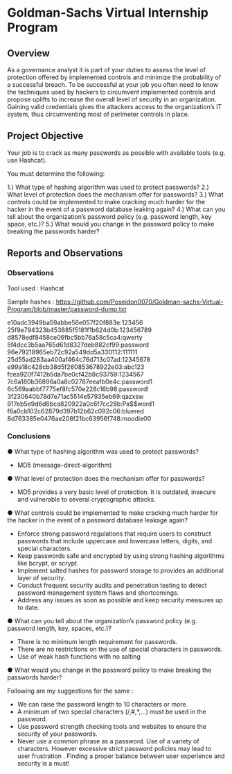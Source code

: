 

# Goldman-Sachs Virtual Internship Program

## Overview 

As a governance analyst it is part of your duties to assess the level of protection offered by implemented controls and minimize the probability of a successful breach. To be successful at your job you often need to know the techniques used by hackers to circumvent implemented controls and propose uplifts to increase the overall level of security in an organization. Gaining valid credentials gives the attackers access to the organization’s IT system, thus circumventing most of perimeter controls in place.

## Project Objective

Your job is to crack as many passwords as possible with available tools (e.g. use Hashcat).

You must determine the following:

1.) What type of hashing algorithm was used to protect passwords?
2.) What level of protection does the mechanism offer for passwords?
3.) What controls could be implemented to make cracking much harder for the hacker in the event of a password database leaking again?
4.) What can you tell about the organization’s password policy (e.g. password length, key space, etc.)?
5.) What would you change in the password policy to make breaking the passwords harder?

## Reports and Observations 

### Observations

Tool used : Hashcat 

Sample hashes  : https://github.com/Poseidon0070/Goldman-sachs-Virtual-Program/blob/master/password-dump.txt

e10adc3949ba59abbe56e057f20f883e:123456
25f9e794323b453885f5181f1b624d0b:123456789
d8578edf8458ce06fbc5bb76a58c5ca4:qwerty
5f4dcc3b5aa765d61d8327deb882cf99:password
96e79218965eb72c92a549dd5a330112:111111
25d55ad283aa400af464c76d713c07ad:12345678
e99a18c428cb38d5f260853678922e03:abc123
fcea920f7412b5da7be0cf42b8c93759:1234567
7c6a180b36896a0a8c02787eeafb0e4c:password1
6c569aabbf7775ef8fc570e228c16b98:password!
3f230640b78d7e71ac5514e57935eb69:qazxsw
917eb5e9d6d6bca820922a0c6f7cc28b:Pa$$word1
f6a0cb102c62879d397b12b62c092c06:bluered
8d763385e0476ae208f21bc63956f748:moodie00


### Conclusions

●	What type of hashing algorithm was used to protect passwords?
 
-	MD5 (message-direct-algorithm)

●	What level of protection does the mechanism offer for passwords?
 
-	MD5 provides a very basic level of protection. It is outdated, insecure and vulnerable to several cryptographic attacks. 

●	What controls could be implemented to make cracking much harder for the hacker in the event of a password database leakage again?

-	Enforce strong password regulations that require users to construct passwords that include uppercase and lowercase letters, digits, and special characters.
-	Keep passwords safe and encrypted by using strong hashing algorithms like bcrypt, or scrypt.
-	Implement salted hashes for password storage to provides an additional layer of security.
-	Conduct frequent security audits and penetration testing to detect password management system flaws and shortcomings. 
-	Address any issues as soon as possible and keep security measures up to date.

●	What can you tell about the organization’s password policy (e.g. password length, key, spaces, etc.)?

-	There is no minimum length requirement for passwords.
-	There are no restrictions on the use of special characters in passwords.
-	Use of weak hash functions with no salting

●	What would you change in the password policy to make breaking the passwords harder?
         
Following are my suggestions for the same : 

-	We can raise the password length to 10 characters or more.
-	A minimum of two special characters (/,#,*,...) must be used in the password.
-	Use password strength checking tools and websites to ensure the security of your passwords.
-	Never use a common phrase as a password. Use of a variety of characters.
 However excessive strict password policies may lead to user frustration . 
 Finding a proper balance between user experience and security is a must! 